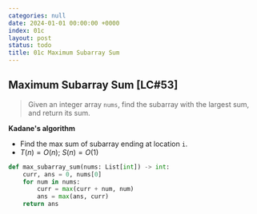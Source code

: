 ```yaml
---
categories: null
date: 2024-01-01 00:00:00 +0000
index: 01c
layout: post
status: todo
title: 01c Maximum Subarray Sum
---
```


## Maximum Subarray Sum [LC#53]
> Given an integer array `nums`, find the subarray with the largest sum, and return its sum.


**Kadane's algorithm**
- Find the max sum of subarray ending at location `i`.
- $T(n) = O(n)$; $S(n) = O(1)$

```python
def max_subarray_sum(nums: List[int]) -> int:
    curr, ans = 0, nums[0]
    for num in nums:
        curr = max(curr + num, num)
        ans = max(ans, curr)
    return ans
```